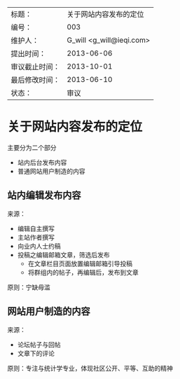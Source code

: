 <table>
    <tr>
        <td>标题：</td>
        <td>关于网站内容发布的定位</td>
    </tr>
    <tr>
        <td>编号：</td>
        <td>003</td>
    </tr>
    <tr>
        <td>维护人：</td>
        <td>G_will &lt;g_will@ieqi.com&gt;</td>
    </tr>
    <tr>
        <td>提出时间：</td>
        <td> 2013-06-06 </td>
    </tr>
    <tr>
        <td>审议截止时间：</td>
        <td> 2013-10-01 </td>
    </tr>
    <tr>
        <td>最后修改时间：</td>
        <td> 2013-06-10 </td>
    </tr>
    <tr>
        <td>状态：</td>
        <td>审议</td>
    </tr> 
</table>

# 关于网站内容发布的定位

主要分为二个部分

- 站内后台发布内容
- 普通网站用户制造的内容


## 站内编辑发布内容


来源：

- 编辑自主撰写
- 主站作者撰写
- 向业内人士约稿
- 投稿之编辑邮箱文章，筛选后发布
    - 在文章栏目页面放置编辑邮箱引导投稿
    - 将群组内的帖子，再编辑后，发布到文章
    
原则：宁缺毋滥

## 网站用户制造的内容

来源：

- 论坛帖子与回帖
- 文章下的评论

原则：专注与统计学专业，体现社区公开、平等、互助的精神

